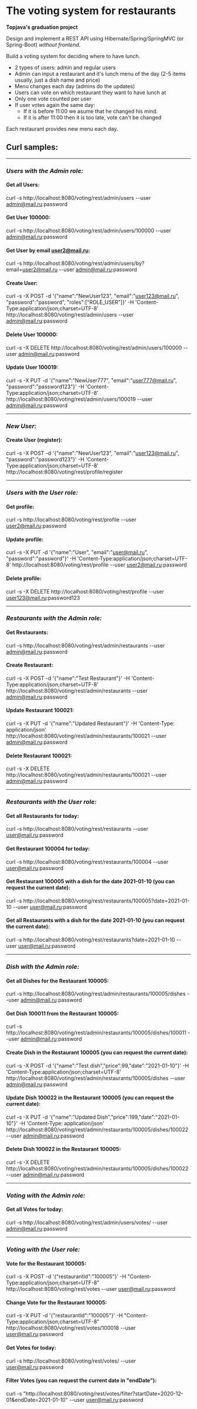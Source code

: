 # The voting system for restaurants

**Topjava's graduation project**

Design and implement a REST API using Hibernate/Spring/SpringMVC (or Spring-Boot) *without frontend*.

Build a voting system for deciding where to have lunch.

- 2 types of users: admin and regular users
- Admin can input a restaurant and it's lunch menu of the day (2-5 items usually, just a dish name and price)
- Menu changes each day (admins do the updates)
- Users can vote on which restaurant they want to have lunch at
- Only one vote counted per user
- If user votes again the same day:
    - If it is before 11:00 we asume that he changed his mind.
    - If it is after 11:00 then it is too late, vote can't be changed

Each restaurant provides new menu each day.

## Curl samples: 

---

### *Users with the Admin role:*
#### Get all Users:
curl -s http://localhost:8080/voting/rest/admin/users --user admin@mail.ru:password

#### Get User 100000:
curl -s http://localhost:8080/voting/rest/admin/users/100000 --user admin@mail.ru:password

#### Get User by email user2@mail.ru:
curl -s http://localhost:8080/voting/rest/admin/users/by?email=user2@mail.ru --user admin@mail.ru:password

#### Create User:
curl -s -X POST -d '{"name":"NewUser123", "email":"user123@mail.ru", "password":"password", "roles":["ROLE_USER"]}' -H 'Content-Type:application/json;charset=UTF-8' http://localhost:8080/voting/rest/admin/users --user admin@mail.ru:password

#### Delete User 100000:
curl -s -X DELETE http://localhost:8080/voting/rest/admin/users/100000 --user admin@mail.ru:password

#### Update User 100019:
curl -s -X PUT -d '{"name":"NewUser777", "email":"user777@mail.ru", "password":"password123"}' -H 'Content-Type:application/json;charset=UTF-8' http://localhost:8080/voting/rest/admin/users/100019 --user admin@mail.ru:password

---

### *New User:*
#### Create User (register):
curl -s -X POST -d '{"name":"NewUser123", "email":"user123@mail.ru", "password":"password123"}' -H 'Content-Type:application/json;charset=UTF-8' http://localhost:8080/voting/rest/profile/register

---

### *Users with the User role:*
#### Get profile:
curl -s http://localhost:8080/voting/rest/profile --user user2@mail.ru:password

#### Update profile:
curl -s -X PUT -d '{"name":"User", "email":"user@mail.ru", "password":"password"}' -H 'Content-Type:application/json;charset=UTF-8' http://localhost:8080/voting/rest/profile --user user2@mail.ru:password

#### Delete profile:
curl -s -X DELETE http://localhost:8080/voting/rest/profile --user user123@mail.ru:password123

---

### *Restaurants with the Admin role:*
#### Get Restaurants:
curl -s http://localhost:8080/voting/rest/admin/restaurants --user admin@mail.ru:password

#### Create Restaurant:
curl -s -X POST -d '{"name":"Test Restaurant"}' -H 'Content-Type:application/json;charset=UTF-8' http://localhost:8080/voting/rest/admin/restaurants --user admin@mail.ru:password

#### Update Restaurant 100021:
curl -s -X PUT -d '{"name":"Updated Restaurant"}' -H 'Content-Type: application/json' http://localhost:8080/voting/rest/admin/restaurants/100021 --user admin@mail.ru:password

#### Delete Restaurant 100021:
curl -s -X DELETE http://localhost:8080/voting/rest/admin/restaurants/100021 --user admin@mail.ru:password

---

### *Restaurants with the User role:*
#### Get all Restaurants for today:
curl -s http://localhost:8080/voting/rest/restaurants --user user@mail.ru:password

#### Get Restaurant 100004 for today:
curl -s http://localhost:8080/voting/rest/restaurants/100004 --user user@mail.ru:password

#### Get Restaurant 100005 with a dish for the date 2021-01-10 (you can request the current date):
curl -s http://localhost:8080/voting/rest/restaurants/100005?date=2021-01-10 --user user@mail.ru:password

#### Get all Restaurants with a dish for the date 2021-01-10 (you can request the current date):
curl -s http://localhost:8080/voting/rest/restaurants?date=2021-01-10 --user user@mail.ru:password

---

### *Dish with the Admin role:*
#### Get all Dishes for the Restaurant 100005:
curl -s http://localhost:8080/voting/rest/admin/restaurants/100005/dishes --user admin@mail.ru:password

#### Get Dish 100011 from the Restaurant 100005:
curl -s http://localhost:8080/voting/rest/admin/restaurants/100005/dishes/100011 --user admin@mail.ru:password

#### Create Dish in the Restaurant 100005 (you can request the current date):
curl -s -X POST -d '{"name":"Test dish","price":99,"date":"2021-01-10"}' -H 'Content-Type:application/json;charset=UTF-8' http://localhost:8080/voting/rest/admin/restaurants/100005/dishes --user admin@mail.ru:password

#### Update Dish 100022 in the Restaurant 100005 (you can request the current date):
curl -s -X PUT -d '{"name":"Updated Dish","price":199,"date":"2021-01-10"}' -H 'Content-Type: application/json' http://localhost:8080/voting/rest/admin/restaurants/100005/dishes/100022 --user admin@mail.ru:password

#### Delete Dish 100022 in the Restaurant 100005:
curl -s -X DELETE http://localhost:8080/voting/rest/admin/restaurants/100005/dishes/100022 --user admin@mail.ru:password

---

### *Voting with the Admin role:*
#### Get all Votes for today:
curl -s http://localhost:8080/voting/rest/admin/users/votes/ --user admin@mail.ru:password

---

### *Voting with the User role:*
#### Vote for the Restaurant 100005:
curl -s -X POST -d '{"restaurantId":"100005"}' -H "Content-Type:application/json;charset=UTF-8" http://localhost:8080/voting/rest/votes --user user@mail.ru:password

#### Change Vote for the Restaurant 100005:
curl -s -X PUT -d '{"restaurantId":"100005"}' -H "Content-Type:application/json;charset=UTF-8" http://localhost:8080/voting/rest/votes/100018 --user user@mail.ru:password

#### Get Votes for today:
curl -s http://localhost:8080/voting/rest/votes/ --user user@mail.ru:password

#### Filter Votes (you can request the current date in "endDate"):
curl -s "http://localhost:8080/voting/rest/votes/filter?startDate=2020-12-01&endDate=2021-01-10" --user user@mail.ru:password
